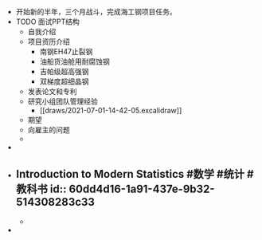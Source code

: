 - 开始新的半年，三个月战斗，完成海工钢项目任务。
- TODO 面试PPT结构
	- 自我介绍
	- 项目资历介绍
		- 南钢EH47止裂钢
		- 油船货油舱用耐腐蚀钢
		- 吉帕级超高强钢
		- 双梯度超细晶钢
	- 发表论文和专利
	- 研究小组团队管理经验
		- [[draws/2021-07-01-14-42-05.excalidraw]]
	- 期望
	- 向雇主的问题
	-
-
- Introduction to Modern Statistics #数学 #统计 #教科书
  id:: 60dd4d16-1a91-437e-9b32-514308283c33
	-
	-
-